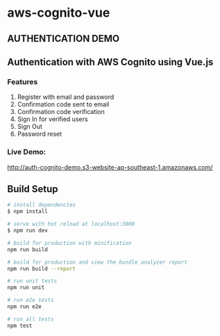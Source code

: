 # aws-cognito-vue

## AUTHENTICATION DEMO
## Authentication with AWS Cognito using Vue.js

### Features
1. Register with email and password
2. Confirmation code sent to email
3. Confirmation code verification
4. Sign In for verified users
5. Sign Out
6. Password reset

### Live Demo:
http://auth-cognito-demo.s3-website-ap-southeast-1.amazonaws.com/

## Build Setup

``` bash
# install dependencies
$ npm install

# serve with hot reload at localhost:3000
$ npm run dev

# build for production with minification
npm run build

# build for production and view the bundle analyzer report
npm run build --report

# run unit tests
npm run unit

# run e2e tests
npm run e2e

# run all tests
npm test
```
